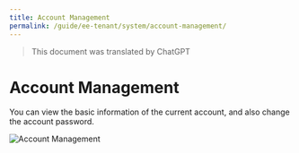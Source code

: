 ```yaml
---
title: Account Management
permalink: /guide/ee-tenant/system/account-management/
---
```


> This document was translated by ChatGPT

# Account Management

You can view the basic information of the current account, and also change the account password.

![Account Management](https://yunshan-guangzhou.oss-cn-beijing.aliyuncs.com/pub/pic/202406206673deb1234e2.png)